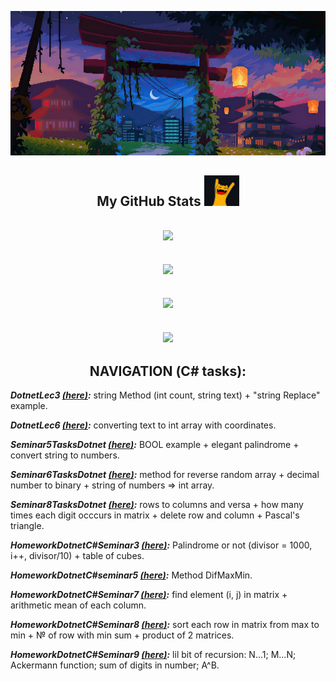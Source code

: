 <p align="center">
  <img src="1670036593_2-pibig-info-p-krasivii-pikselnii-fon-oboi-2.jpg" />
</p align="center">
  


<h2 align="center">
  My GitHub Stats <img src="2022-10-25_11-54-39.png">
</h2>

<h2 align="center">
  <img  src = "https://github-readme-stats.vercel.app/api?username=VikkMoor&theme=great-gatsby&show_icons=true">
</h2>  
  
<h2 align="center">
  <img  src = "https://github-readme-stats.vercel.app/api/top-langs/?username=VikkMoor&theme=great-gatsby&layout=compact">
</h2>

<h2 align="center">
  <img src = "https://github-readme-streak-stats.herokuapp.com/?user=VikkMoor&show_icons=true&locale=en&layout=compact&theme=great-gatsby&line_height=0">
</h2>

<h2 align="center">
  <img src="https://media3.giphy.com/media/3ohhwyiB8a06gIuIoM/200w.webp" width="200">
</h2>

<h2 align="center">
  NAVIGATION (С# tasks):
</h2>

***DotnetLec3 [(here)](https://github.com/VikkMoor/DotnetLec3.git):*** string Method (int count, string text) + "string Replace" example.

***DotnetLec6 [(here)](https://github.com/VikkMoor/DotnetLec6.git):*** converting text to int array with coordinates.

***Seminar5TasksDotnet [(here)](https://github.com/VikkMoor/Seminar5TasksDotnet.git):*** BOOL example + elegant palindrome + convert string to numbers.

***Seminar6TasksDotnet [(here)](https://github.com/VikkMoor/Seminar6TasksDotnet.git):*** method for reverse random array + decimal number to binary + string of numbers => int array.

***Seminar8TasksDotnet [(here)](https://github.com/VikkMoor/Seminar8TasksDotnet.git):*** rows to columns and versa + how many times each digit occcurs in matrix + delete row and column + Pascal's triangle.

***HomeworkDotnetC#Seminar3 [(here)](https://github.com/VikkMoor/HomeworkDotnetCSharpSeminar3.git):*** Palindrome or not (divisor = 1000, i++, divisor/10) + table of cubes.

***HomeworkDotnetC#seminar5 [(here)](https://github.com/VikkMoor/HomeworkDotnetCSharpSeminar5.git):*** Method DifMaxMin.

***HomeworkDotnetC#Seminar7 [(here)](https://github.com/VikkMoor/HomeworkDotnetCSharpSeminar7.git):*** find element (i, j) in matrix + arithmetic mean of each column.

***HomeworkDotnetC#Seminar8 [(here)](https://github.com/VikkMoor/HomeworkDotnetCSharpSeminar8.git):*** sort each row in matrix from max to min + № of row with min sum + product of 2 matrices.

***HomeworkDotnetC#Seminar9 [(here)](https://github.com/VikkMoor/HomeworkDotnetCSharpSeminar9.git):*** lil bit of recursion: N...1; M...N; Ackermann function; sum of digits in number; A^B.
